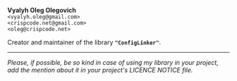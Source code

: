**Vyalyh Oleg Olegovich**  
`<vyalyh.oleg@gmail.com>`  
`<crispcode.net@gmail.com>`  
`<oleg@crispcode.net>`

Creator and maintainer of the library **`"ConfigLinker"`**.

---

*Please, if possible, be so kind in case of using my library in your project, add the mention about it in your project's LICENCE NOTICE file.*
